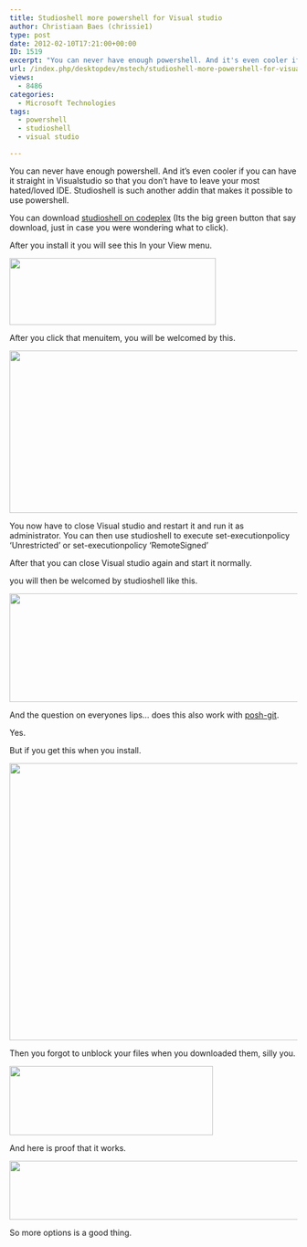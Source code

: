 ```yaml
---
title: Studioshell more powershell for Visual studio
author: Christiaan Baes (chrissie1)
type: post
date: 2012-02-10T17:21:00+00:00
ID: 1519
excerpt: "You can never have enough powershell. And it's even cooler if you can have it straight in Visualstudio so that you don't have to leave your most hated/loved IDE. Studioshell is such another addin that makes it possible to use powershell."
url: /index.php/desktopdev/mstech/studioshell-more-powershell-for-visual/
views:
  - 8486
categories:
  - Microsoft Technologies
tags:
  - powershell
  - studioshell
  - visual studio

---
```

You can never have enough powershell. And it&#8217;s even cooler if you can have it straight in Visualstudio so that you don&#8217;t have to leave your most hated/loved IDE. Studioshell is such another addin that makes it possible to use powershell. 

You can download [studioshell on codeplex][1] (Its the big green button that say download, just in case you were wondering what to click). 

After you install it you will see this In your View menu.

<div class="image_block">
  <a href="/wp-content/uploads/users/chrissie1/studioshell/studioshell1.png?mtime=1328899514"><img alt="" src="/wp-content/uploads/users/chrissie1/studioshell/studioshell1.png?mtime=1328899514" width="361" height="117" /></a>
</div>

After you click that menuitem, you will be welcomed by this.

<div class="image_block">
  <a href="/wp-content/uploads/users/chrissie1/studioshell/studioshell2.png?mtime=1328899527"><img alt="" src="/wp-content/uploads/users/chrissie1/studioshell/studioshell2.png?mtime=1328899527" width="628" height="284" /></a>
</div>

You now have to close Visual studio and restart it and run it as administrator. You can then use studioshell to execute set-executionpolicy &#8216;Unrestricted&#8217; or set-executionpolicy &#8216;RemoteSigned&#8217;

After that you can close Visual studio again and start it normally.

you will then be welcomed by studioshell like this.

<div class="image_block">
  <a href="/wp-content/uploads/users/chrissie1/studioshell/studioshell3.png?mtime=1328899537"><img alt="" src="/wp-content/uploads/users/chrissie1/studioshell/studioshell3.png?mtime=1328899537" width="540" height="190" /></a>
</div>

And the question on everyones lips&#8230; does this also work with [posh-git][2].

Yes.

But if you get this when you install.

<div class="image_block">
  <a href="/wp-content/uploads/users/chrissie1/studioshell/studioshell4.png?mtime=1328900744"><img alt="" src="/wp-content/uploads/users/chrissie1/studioshell/studioshell4.png?mtime=1328900744" width="594" height="485" /></a>
</div>

Then you forgot to unblock your files when you downloaded them, silly you.

<div class="image_block">
  <a href="/wp-content/uploads/users/chrissie1/studioshell/studioshell5.png?mtime=1328900754"><img alt="" src="/wp-content/uploads/users/chrissie1/studioshell/studioshell5.png?mtime=1328900754" width="356" height="121" /></a>
</div>

And here is proof that it works.

<div class="image_block">
  <a href="/wp-content/uploads/users/chrissie1/studioshell/studioshell6.png?mtime=1328900767"><img alt="" src="/wp-content/uploads/users/chrissie1/studioshell/studioshell6.png?mtime=1328900767" width="606" height="103" /></a>
</div>

So more options is a good thing.

 [1]: http://studioshell.codeplex.com/
 [2]: https://github.com/dahlbyk/posh-git